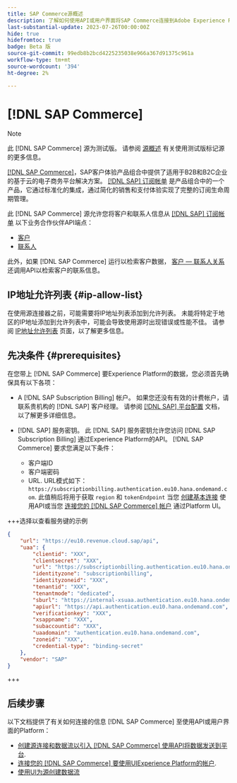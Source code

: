 ```yaml
---
title: SAP Commerce源概述
description: 了解如何使用API或用户界面将SAP Commerce连接到Adobe Experience Platform。
last-substantial-update: 2023-07-26T00:00:00Z
hide: true
hidefromtoc: true
badge: Beta 版
source-git-commit: 99edb8b2bcd4225235038e966a367d91375c961a
workflow-type: tm+mt
source-wordcount: '394'
ht-degree: 2%

---
```


# [!DNL SAP Commerce]

>[!NOTE]
>
>此 [!DNL SAP Commerce] 源为测试版。 请参阅 [源概述](../../home.md#terms-and-conditions) 有关使用测试版标记源的更多信息。

[[!DNL SAP Commerce]](https://www.sap.com/india/products/acquired-brands/what-is-hybris.html)，SAP客户体验产品组合中提供了适用于B2B和B2C企业的基于云的电子商务平台解决方案。 [[!DNL SAP] 订阅帐单](https://www.sap.com/products/financial-management/subscription-billing.html) 是产品组合中的一个产品，它通过标准化的集成，通过简化的销售和支付体验实现了完整的订阅生命周期管理。

此 [!DNL SAP Commerce] 源允许您将客户和联系人信息从 [[!DNL SAP] 订阅帐单](https://www.sap.com/products/financial-management/subscription-billing.html) 以下业务合作伙伴API端点：

* [客户](https://api.sap.com/api/BusinessPartner_APIs/path/GET_customers)
* [联系人](https://api.sap.com/api/BusinessPartner_APIs/path/GET_contacts)

此外，如果 [!DNL SAP Commerce] 运行以检索客户数据， [客户 — 联系人关系](https://api.sap.com/api/BusinessPartner_APIs/path/GET_relationships-customer-contacts) 还调用API以检索客户的联系信息。

## IP地址允许列表 {#ip-allow-list}

在使用源连接器之前，可能需要将IP地址列表添加到允许列表。 未能将特定于地区的IP地址添加到允许列表中，可能会导致使用源时出现错误或性能不佳。 请参阅 [IP地址允许列表](../../ip-address-allow-list.md) 页面，以了解更多信息。

## 先决条件 {#prerequisites}

在您带上 [!DNL SAP Commerce] 要Experience Platform的数据，您必须首先确保具有以下各项：

* A [!DNL SAP Subscription Billing] 帐户。 如果您还没有有效的计费帐户，请联系贵机构的 [!DNL SAP] 客户经理。 请参阅 [[!DNL SAP] 平台配置](https://help.sap.com/doc/5fd179965d5145fbbe7f2a7aa1272338/latest/en-US/PlatformConfiguration.pdf) 文档，以了解更多详细信息。

* [!DNL SAP] 服务密钥。 此 [!DNL SAP] 服务密钥允许您访问 [!DNL SAP Subscription Billing] 通过Experience Platform的API。 [!DNL SAP Commerce] 要求您满足以下条件：
   * 客户端ID
   * 客户端密码
   * URL. URL模式如下： `https://subscriptionbilling.authentication.eu10.hana.ondemand.com`. 此值稍后将用于获取 `region` 和 `tokenEndpoint` 当您 [创建基本连接](../../tutorials/api/create/ecommerce/sap-commerce.md#base-connection) 使用API或当您 [连接您的 [!DNL SAP Commerce] 帐户](../../tutorials/ui/create/ecommerce/sap-commerce.md#connect-account) 通过Platform UI。

+++选择以查看服务键的示例

```json
{ 
    "url": "https://eu10.revenue.cloud.sap/api",
    "uaa": {
        "clientid": "XXX",
        "clientsecret": "XXX",
        "url": "https://subscriptionbilling.authentication.eu10.hana.ondemand.com",
        "identityzone": "subscriptionbilling",
        "identityzoneid": "XXX",
        "tenantid": "XXX",
        "tenantmode": "dedicated",
        "sburl": "https://internal-xsuaa.authentication.eu10.hana.ondemand.com",
        "apiurl": "https://api.authentication.eu10.hana.ondemand.com",
        "verificationkey": "XXX",
        "xsappname": "XXX",
        "subaccountid": "XXX",
        "uaadomain": "authentication.eu10.hana.ondemand.com",
        "zoneid": "XXX",
        "credential-type": "binding-secret"
    },
    "vendor": "SAP"
}
```

+++

## 后续步骤

以下文档提供了有关如何连接的信息 [!DNL SAP Commerce] 至使用API或用户界面的Platform：

* [创建源连接和数据流以引入 [!DNL SAP Commerce] 使用API将数据发送到平台](../../tutorials/api/create/ecommerce/sap-commerce.md).
* [连接您的 [!DNL SAP Commerce] 要使用UIExperience Platform的帐户](../../tutorials/ui/create/ecommerce/sap-commerce.md).
* [使用UI为源创建数据流](../../tutorials/ui/dataflow/ecommerce.md)
